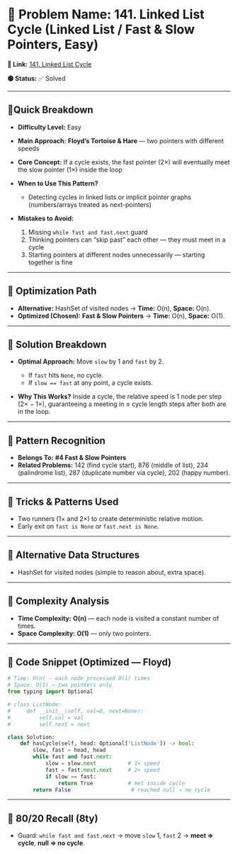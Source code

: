 # 🔹 Problem Name: 141. Linked List Cycle (Linked List / Fast & Slow Pointers, Easy)

**🔗 Link:** [141. Linked List Cycle](https://leetcode.com/problems/linked-list-cycle/)

**🟢 Status:** ✅ Solved

---

## 🔹Quick Breakdown

* **Difficulty Level:** Easy
* **Main Approach:** **Floyd’s Tortoise & Hare** — two pointers with different speeds
* **Core Concept:** If a cycle exists, the fast pointer (2×) will eventually meet the slow pointer (1×) inside the loop
* **When to Use This Pattern?**

    * Detecting cycles in linked lists or implicit pointer graphs (numbers/arrays treated as next-pointers)
* **Mistakes to Avoid:**

    1. Missing `while fast and fast.next` guard
    2. Thinking pointers can “skip past” each other — they must meet in a cycle
    3. Starting pointers at different nodes unnecessarily — starting together is fine

---

## 🔹 Optimization Path

* **Alternative:** HashSet of visited nodes → **Time:** O(n), **Space:** O(n).
* **Optimized (Chosen):** **Fast & Slow Pointers** → **Time:** O(n), **Space:** O(1).

---

## 🔹 Solution Breakdown

* **Optimal Approach:** Move `slow` by 1 and `fast` by 2.

    * If `fast` hits `None`, no cycle.
    * If `slow == fast` at any point, a cycle exists.
* **Why This Works?** Inside a cycle, the relative speed is 1 node per step (2× − 1×), guaranteeing a meeting in ≤ cycle length steps after both are in the loop.

---

## 🔹 Pattern Recognition

* **Belongs To:** **#4 Fast & Slow Pointers**
* **Related Problems:** 142 (find cycle start), 876 (middle of list), 234 (palindrome list), 287 (duplicate number via cycle), 202 (happy number).

---

## 🔹 Tricks & Patterns Used

* Two runners (1× and 2×) to create deterministic relative motion.
* Early exit on `fast is None` or `fast.next is None`.

---

## 🔹 Alternative Data Structures

* HashSet for visited nodes (simple to reason about, extra space).

---

## 🔹 Complexity Analysis

* **Time Complexity:** **O(n)** — each node is visited a constant number of times.
* **Space Complexity:** **O(1)** — only two pointers.

---

## 🔹 Code Snippet (Optimized — Floyd)

```python
# Time: O(n) — each node processed O(1) times
# Space: O(1) — two pointers only
from typing import Optional

# class ListNode:
#     def __init__(self, val=0, next=None):
#         self.val = val
#         self.next = next

class Solution:
    def hasCycle(self, head: Optional['ListNode']) -> bool:
        slow, fast = head, head
        while fast and fast.next:
            slow = slow.next          # 1× speed
            fast = fast.next.next     # 2× speed
            if slow == fast:
                return True           # met inside cycle
        return False                   # reached null → no cycle
```

---

## 🔹 80/20 Recall (8ty)

* Guard: `while fast and fast.next` → move `slow` 1, `fast` 2 → **meet ⇒ cycle**, **null ⇒ no cycle**.
